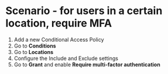 # Scenario - for users in a certain location, require MFA

1. Add a new Conditional Access Policy
1. Go to **Conditions**
1. Go to **Locations**
1. Configure the Include and Exclude settings
1. Go to **Grant** and enable **Require multi-factor authentication**
